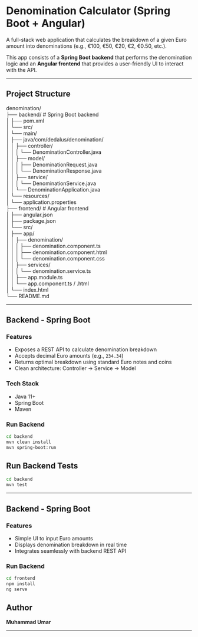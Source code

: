 # Denomination Calculator (Spring Boot + Angular)

A full-stack web application that calculates the breakdown of a given Euro amount into denominations (e.g., €100, €50, €20, €2, €0.50, etc.).

This app consists of a **Spring Boot backend** that performs the denomination logic and an **Angular frontend** that provides a user-friendly UI to interact with the API.

---

## Project Structure

denomination/  
├── backend/ # Spring Boot backend  
│ ├── pom.xml  
│ └── src/  
│ └── main/  
│ ├── java/com/dedalus/denomination/  
│ │ ├── controller/  
│ │ │ └── DenominationController.java  
│ │ ├── model/  
│ │ │ ├── DenominationRequest.java  
│ │ │ └── DenominationResponse.java  
│ │ ├── service/  
│ │ │ └── DenominationService.java  
│ │ └── DenominationApplication.java  
│ └── resources/  
│ └── application.properties  
├── frontend/ # Angular frontend  
│ ├── angular.json  
│ ├── package.json  
│ └── src/  
│ ├── app/  
│ │ ├── denomination/  
│ │ │ ├── denomination.component.ts  
│ │ │ ├── denomination.component.html  
│ │ │ └── denomination.component.css  
│ │ ├── services/  
│ │ │ └── denomination.service.ts  
│ │ ├── app.module.ts  
│ │ └── app.component.ts / .html  
│ └── index.html  
└── README.md  

---

## Backend - Spring Boot

### Features

- Exposes a REST API to calculate denomination breakdown
- Accepts decimal Euro amounts (e.g., `234.34`)
- Returns optimal breakdown using standard Euro notes and coins
- Clean architecture: Controller → Service → Model

### Tech Stack

- Java 11+
- Spring Boot
- Maven

### Run Backend

```bash
cd backend
mvn clean install
mvn spring-boot:run
```

## Run Backend Tests

```bash
cd backend
mvn test
```

---

## Backend - Spring Boot

### Features

- Simple UI to input Euro amounts
- Displays denomination breakdown in real time
- Integrates seamlessly with backend REST API

### Run Backend

```bash
cd frontend
npm install
ng serve
```

## Author

**Muhammad Umar**

---
